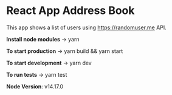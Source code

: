 # React App Address Book

This app shows a list of users using https://randomuser.me API.

**Install node modules** -> yarn

**To start production** -> yarn build && yarn start

**To start development** -> yarn dev

**To run tests** -> yarn test

**Node Version**: v14.17.0